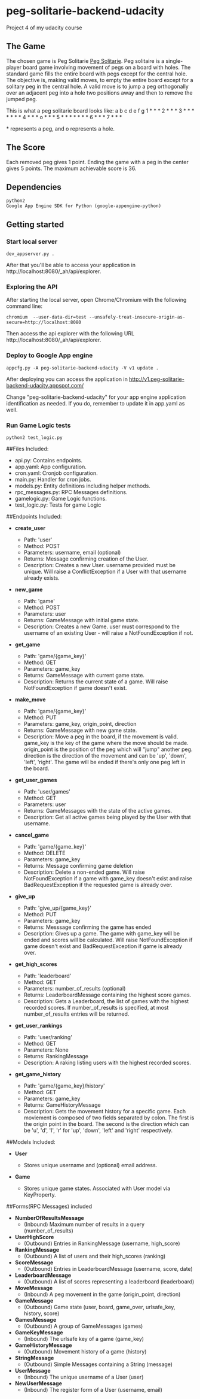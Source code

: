 # peg-solitarie-backend-udacity
Project 4 of my udacity course

## The Game

The chosen game is Peg Solitarie [Peg Solitarie](https://en.wikipedia.org/wiki/Peg_solitaire).
Peg solitaire is a single-player board game involving movement of pegs on a board with holes.
The standard game fills the entire board with pegs except for the central hole. The objective is, making valid moves, to empty the entire board except for a solitary peg in the central hole.
A valid move is to jump a peg orthogonally over an adjacent peg into a hole two positions away and then to remove the jumped peg.

This is what a peg solitarie board looks like:
   a b c d e f g
 1     * * *
 2     * * *
 3 * * * * * * *
 4 * * * o * * *
 5 * * * * * * *
 6     * * *
 7     * * *

\* represents a peg, and o represents a hole.

## The Score

Each removed peg gives 1 point. Ending the game with a peg in the center gives 5 points.
The maximum achievable score is 36.


## Dependencies

```
python2
Google App Engine SDK for Python (google-appengine-python)
```

## Getting started

### Start local server
```
dev_appserver.py .
```
After that you'll be able to access your application in http://localhost:8080/_ah/api/explorer.

### Exploring the API

After starting the local server, open Chrome/Chromium with the following command line:
```
chromium  --user-data-dir=test --unsafely-treat-insecure-origin-as-secure=http://localhost:8080
```
Then access the api explorer with the following URL http://localhost:8080/_ah/api/explorer.



### Deploy to Google App engine
```
appcfg.py -A peg-solitarie-backend-udacity -V v1 update .
```
After deploying you can access the application in http://v1.peg-solitarie-backend-udacity.appspot.com/

Change "peg-solitarie-backend-udacity" for your app engine application identification as needed.
If you do, remember to update it in app.yaml as well.


### Run Game Logic tests
```
python2 test_logic.py
```


##Files Included:
 - api.py: Contains endpoints.
 - app.yaml: App configuration.
 - cron.yaml: Cronjob configuration.
 - main.py: Handler for cron jobs.
 - models.py: Entity definitions including helper methods.
 - rpc_messages.py: RPC Messages definitions.
 - gamelogic.py: Game Logic functions.
 - test_logic.py: Tests for game Logic

##Endpoints Included:
 - **create_user**
    - Path: 'user'
    - Method: POST
    - Parameters: username, email (optional)
    - Returns: Message confirming creation of the User.
    - Description: Creates a new User. username provided must be unique. Will
    raise a ConflictException if a User with that username already exists.

 - **new_game**
    - Path: 'game'
    - Method: POST
    - Parameters: user
    - Returns: GameMessage with initial game state.
    - Description: Creates a new Game. user must correspond to the username of
    an existing User - will raise a NotFoundException if not.

 - **get_game**
    - Path: 'game/{game_key}'
    - Method: GET
    - Parameters: game_key
    - Returns: GameMessage with current game state.
    - Description: Returns the current state of a game. Will raise
    NotFoundException if game doesn't exist.

 - **make_move**
    - Path: 'game/{game_key}'
    - Method: PUT
    - Parameters: game_key, origin_point, direction
    - Returns: GameMessage with new game state.
    - Description: Move a peg in the board, if the movement is valid. game_key
    is the key of the game where the move should be made. origin_point is the
    position of the peg which will "jump" another peg. direction is the
    direction of the movement and can be 'up', 'down', 'left', 'right'. The
    game will be ended if there's only one peg left in the board.

  - **get_user_games**
     - Path: 'user/games'
     - Method: GET
     - Parameters: user
     - Returns: GameMessages with the state of the active games.
     - Description: Get all active games being played by the User with that
     username.

  - **cancel_game**
     - Path: 'game/{game_key}'
     - Method: DELETE
     - Parameters: game_key
     - Returns: Message confirming game deletion
     - Description: Delete a non-ended game.  Will raise NotFoundException if
     a game with game_key doesn't exist and raise BadRequestException if the
     requested game is already over.

- **give_up**
   - Path: 'give_up/{game_key}'
   - Method: PUT
   - Parameters: game_key
   - Returns: Messsage confirming the game has ended
   - Description: Gives up a game. The game with game_key will be ended and
   scores will be calculated. Will raise NotFoundException if game doesn't
   exist and BadRequestException if game is already over.

- **get_high_scores**
   - Path: 'leaderboard'
   - Method: GET
   - Parameters: number_of_results (optional)
   - Returns: LeaderboardMessage containing the highest score games.
   - Description: Gets a Leaderboard, the list of games with the highest
   recorded scores. If number_of_results is specified, at most number_of_results
   entries will be returned.

- **get_user_rankings**
   - Path: 'user/ranking'
   - Method: GET
   - Parameters: None
   - Returns: RankingMessage
   - Description: A raking listing users with the highest recorded scores.

- **get_game_history**
   - Path: 'game/{game_key}/history'
   - Method: GET
   - Parameters: game_key
   - Returns: GameHistoryMessage
   - Description: Gets the movement history for a specific game.  Each
   moviement is composed of two fields separated by colon.  The first
   is the origin point in the board. The second is the direction which
   can be 'u', 'd', 'l', 'r' for 'up', 'down', 'left' and 'right'
   respectively.

##Models Included:
  - **User**
    - Stores unique username and (optional) email address.

  - **Game**
    - Stores unique game states. Associated with User model via KeyProperty.

##Forms(RPC Messages) included
 - **NumberOfResultsMessage**
    - (Inbound) Maximum number of results in a query (number_of_results)
 - **UserHighScore**
    - (Outbound) Entries in RankingMessage (username, high_score)
 - **RankingMessage**
    - (Outbound) A list of users and their high_scores (ranking)
 - **ScoreMessage**
    - (Outbound) Entries in LeaderboardMessage (username, score, date)
 - **LeaderboardMessage**
    - (Outbound) A list of scores representing a leaderboard (leaderboard)
 - **MoveMessage**
    - (Inbound) A peg movement in the game (origin_point, direction)
 - **GameMessage**
    - (Outbound) Game state (user, board, game_over, urlsafe_key, history,
    score)
 - **GamesMessage**
    - (Outbound) A group of GameMessages (games)
 - **GameKeyMessage**
    - (Inbound) The urlsafe key of a game (game_key)
 - **GameHistoryMessage**
    - (Outbound) Movement history of a game (history)
 - **StringMessage**
    - (Outbound) Simple Messages containing a String (message)
 - **UserMessage**
    - (Inbound) The unique username of a User (user)
 - **NewUserMessage**
    - (Inbound) The register form of a User (username, email)
